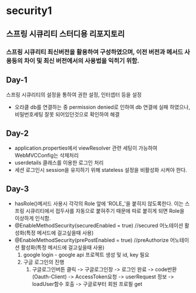 # security1

## 스프링 시큐리티 스터디용 리포지토리

### 스프링 시큐리티 최신버전을 활용하여 구성하였으며, 이전 버전과 메서드 사용등의 차이 및 최신 버전에서의 사용법을 익히기 위함.

## Day-1

스프링 시큐리티의 설정을 통하여 권한 설정, 인터셉터 등을 설정
- 오라클 db를 연결하는 중 permission denied로 인하여 db 연결에 실패 하였으나, 비밀번호세팅 잘못 되어있던것으로 확인하여 해결

## Day-2
- application.properties에서 viewResolver 관련 세팅이 가능하여 WebMVCConfig는 삭제처리
- userdetails 클래스를 이용한 로그인 처리
- 세션 로그인시 session을 유지하기 위해 stateless 설정을 비활성화 시켜야 한다.

## Day-3
- hasRole()메서드 사용시 각각의 Role 앞에 'ROLE_'을 붙히지 않도록한다. 이는 스프링 시큐리티에서 접두사를 자동으로 붙혀주기 때문에 따로 붙히게 되면 Role을 이상하게 인식함.
- @EnableMethodSecurity(securedEnabled = true) //secured 어노테이션 활성화(특정 메서드에 걸고싶을때 사용)
- @EnableMethodSecurity(prePostEnabled = true) //preAuthorize 어노테이션 활성화(특정 메서드에 걸고싶을때 사용)
    1. google login - google api 프로젝트 생성 및 id, key 필요
    2. 구글 로그인의 진행
       1.  구글로그인버튼 클릭 -> 구글로그인창 -> 로그인 완료 -> code반환(Oauth-Client) -> AccessToken요청 -> userRequest 정보 -> loadUser함수 호출 -> 구글로부터 회원 프로필 get
       
    
